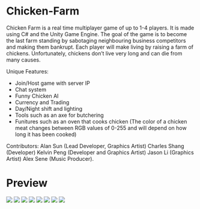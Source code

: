 # Chicken-Farm

Chicken Farm is a real time multiplayer game of up to 1-4 players. It is made using C# and the Unity Game Engine. The goal of the game is to become the last farm standing by sabotaging neighbouring business competitors and making them bankrupt. Each player will make living by raising a farm of chickens. Unfortunately, chickens don’t live very long and can die from many causes. 

Unique Features:
* Join/Host game with server IP
* Chat system
* Funny Chicken AI
* Currency and Trading
* Day/Night shift and lighting
* Tools such as an axe for butchering
* Funitures such as an oven that cooks chicken (The color of a chicken meat changes between RGB values of 0-255 and will depend on how long it has been cooked)

Contributors: 
Alan Sun (Lead Developer, Graphics Artist)
Charles Shang (Developer)
Kelvin Peng (Developer and Graphics Artist)
Jason Li (Graphics Artist)
Alex Sene (Music Producer).

# Preview
![](Chicken-Farm/Preview/image1.png)
![](Chicken-Farm/Preview/image2.png)
![](ChickenFarm/Preview/image3.png)
![](ChickenFarm/Preview/image4.png)
![](ChickenFarm/Preview/image5.png)
![](ChickenFarm/Preview/image6.png)
![](ChickenFarm/Preview/image7.png)
![](ChickenFarm/Preview/image8.png)
